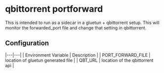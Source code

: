 # qbittorrent portforward

This is intended to run as a sidecar in a gluetun + qbittorrent setup. This will monitor the forwarded_port file and change that setting in qbittorrent.

## Configuration

|---|---|
| Environment Variable | Description |
| PORT_FORWARD_FILE | location of gluetun generated file |
| QBT_URL | location of the qbittorrent api |
